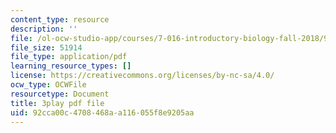 ```yaml
---
content_type: resource
description: ''
file: /ol-ocw-studio-app/courses/7-016-introductory-biology-fall-2018/92cca00c4708468aa116055f8e9205aa_6rOvXGoXoJc.pdf
file_size: 51914
file_type: application/pdf
learning_resource_types: []
license: https://creativecommons.org/licenses/by-nc-sa/4.0/
ocw_type: OCWFile
resourcetype: Document
title: 3play pdf file
uid: 92cca00c-4708-468a-a116-055f8e9205aa
---
```

